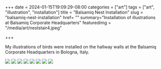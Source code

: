 +++
date = 2024-01-15T19:09:29-08:00
categories = ["art"]
tags = ["art", "illustration", "installation"]
title = "Balsamiq Nest Installation"
slug = "balsamiq-nest-installation"
href= ""
summary="Installation of illustrations at Balsamiq Corporate Headquarters"
featuredimg = "/media/art/neststair4.jpeg"

+++

My illustrations of birds were installed on the hallway walls at the Balsamiq Corporate Headquarters in Bologna, Italy.

<img src="/media/art/neststair1.jpeg" />
<img src="/media/art/neststair2.jpeg" />
<img src="/media/art/neststair3.jpeg" />
<img src="/media/art/neststair4.jpeg" />
<img src="/media/art/nesthall1.jpeg" />
<img src="/media/art/nesthall2.jpeg" />
<img src="/media/art/nesthall3.jpeg" />
<img src="/media/art/nesthall4.jpeg" />